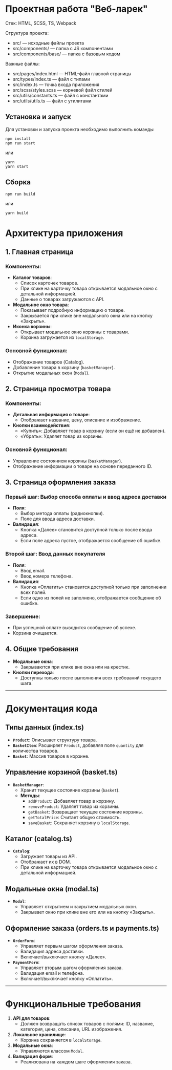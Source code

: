 # Проектная работа "Веб-ларек"

Стек: HTML, SCSS, TS, Webpack

Структура проекта:
- src/ — исходные файлы проекта
- src/components/ — папка с JS компонентами
- src/components/base/ — папка с базовым кодом

Важные файлы:
- src/pages/index.html — HTML-файл главной страницы
- src/types/index.ts — файл с типами
- src/index.ts — точка входа приложения
- src/scss/styles.scss — корневой файл стилей
- src/utils/constants.ts — файл с константами
- src/utils/utils.ts — файл с утилитами

## Установка и запуск
Для установки и запуска проекта необходимо выполнить команды

```
npm install
npm run start
```

или

```
yarn
yarn start
```
## Сборка

```
npm run build
```

или

```
yarn build
```
# Архитектура приложения

## 1. Главная страница
### Компоненты:
- **Каталог товаров**:
  - Список карточек товаров.
  - При клике на карточку товара открывается модальное окно с детальной информацией.
  - Данные о товарах загружаются с API.
- **Модальное окно товара**:
  - Показывает подробную информацию о товаре.
  - Закрывается при клике вне модального окна или на кнопку «Закрыть».
- **Иконка корзины**:
  - Открывает модальное окно корзины с товарами.
  - Корзина загружается из `localStorage`.

### Основной функционал:
- Отображение товаров (Catalog).
- Добавление товара в корзину (`basketManager`).
- Открытие модальных окон (`Modal`).

## 2. Страница просмотра товара
### Компоненты:
- **Детальная информация о товаре**:
  - Отображает название, цену, описание и изображение.
- **Кнопки взаимодействия**:
  - «Купить»: Добавляет товар в корзину (если он ещё не добавлен).
  - «Убрать»: Удаляет товар из корзины.

### Основной функционал:
- Управление состоянием корзины (`basketManager`).
- Отображение информации о товаре на основе переданного ID.

## 3. Страница оформления заказа
### Первый шаг: Выбор способа оплаты и ввод адреса доставки
- **Поля**:
  - Выбор метода оплаты (радиокнопки).
  - Поле для ввода адреса доставки.
- **Валидация**:
  - Кнопка «Далее» становится доступной только после ввода адреса.
  - Если поле адреса пустое, отображается сообщение об ошибке.

### Второй шаг: Ввод данных покупателя
- **Поля**:
  - Ввод email.
  - Ввод номера телефона.
- **Валидация**:
  - Кнопка «Оплатить» становится доступной только при заполнении всех полей.
  - Если одно из полей не заполнено, отображается сообщение об ошибке.

### Завершение:
- При успешной оплате выводится сообщение об успехе.
- Корзина очищается.

## 4. Общие требования
- **Модальные окна**:
  - Закрываются при клике вне окна или на крестик.
- **Кнопки перехода**:
  - Доступны только после выполнения всех требований текущего шага.

---

# Документация кода

## Типы данных (index.ts)
- **`Product`**: Описывает структуру товара.
- **`BasketItem`**: Расширяет `Product`, добавляя поле `quantity` для количества товаров.
- **`Basket`**: Массив товаров в корзине.

## Управление корзиной (basket.ts)
- **`BasketManager`**:
  - Хранит текущее состояние корзины (`basket`).
  - **Методы**:
    - `addProduct`: Добавляет товар в корзину.
    - `removeProduct`: Удаляет товар из корзины.
    - `getBasket`: Возвращает текущее состояние корзины.
    - `getTotalPrice`: Считает общую стоимость.
    - `saveBasket`: Сохраняет корзину в `localStorage`.

## Каталог (catalog.ts)
- **`Catalog`**:
  - Загружает товары из API.
  - Отображает их в DOM.
  - При клике на карточку товара открывается модальное окно с детальной информацией.

## Модальные окна (modal.ts)
- **`Modal`**:
  - Управляет открытием и закрытием модальных окон.
  - Закрывает окно при клике вне его или на кнопку «Закрыть».

## Оформление заказа (orders.ts и payments.ts)
- **`OrderForm`**:
  - Управляет первым шагом оформления заказа.
  - Валидация адреса доставки.
  - Включает/выключает кнопку «Далее».
- **`PaymentForm`**:
  - Управляет вторым шагом оформления заказа.
  - Валидация email и телефона.
  - Включает/выключает кнопку «Оплатить».

---

# Функциональные требования

1. **API для товаров**:
   - Должен возвращать список товаров с полями: ID, название, категория, цена, описание, URL изображения.
2. **Локальное хранилище**:
   - Корзина сохраняется в `localStorage`.
3. **Модальные окна**:
   - Управляются классом `Modal`.
4. **Валидация форм**:
   - Реализована на каждом шаге оформления заказа.
